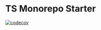 # TS Monorepo Starter

[![codecov](https://codecov.io/gh/YutaUra/ts-monorepo-starter/branch/main/graph/badge.svg?token=TNMTIWV2MP)](https://codecov.io/gh/YutaUra/ts-monorepo-starter)
